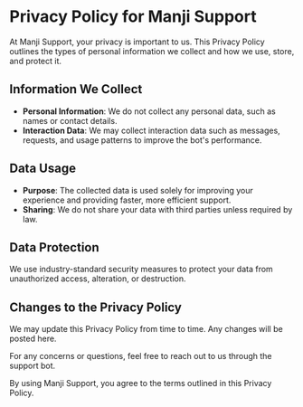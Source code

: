 # Privacy Policy for Manji Support

At Manji Support, your privacy is important to us. This Privacy Policy outlines the types of personal information we collect and how we use, store, and protect it.

## Information We Collect

- **Personal Information**: We do not collect any personal data, such as names or contact details.
- **Interaction Data**: We may collect interaction data such as messages, requests, and usage patterns to improve the bot's performance.

## Data Usage

- **Purpose**: The collected data is used solely for improving your experience and providing faster, more efficient support.
- **Sharing**: We do not share your data with third parties unless required by law.

## Data Protection

We use industry-standard security measures to protect your data from unauthorized access, alteration, or destruction.

## Changes to the Privacy Policy

We may update this Privacy Policy from time to time. Any changes will be posted here.

For any concerns or questions, feel free to reach out to us through the support bot.

By using Manji Support, you agree to the terms outlined in this Privacy Policy.
